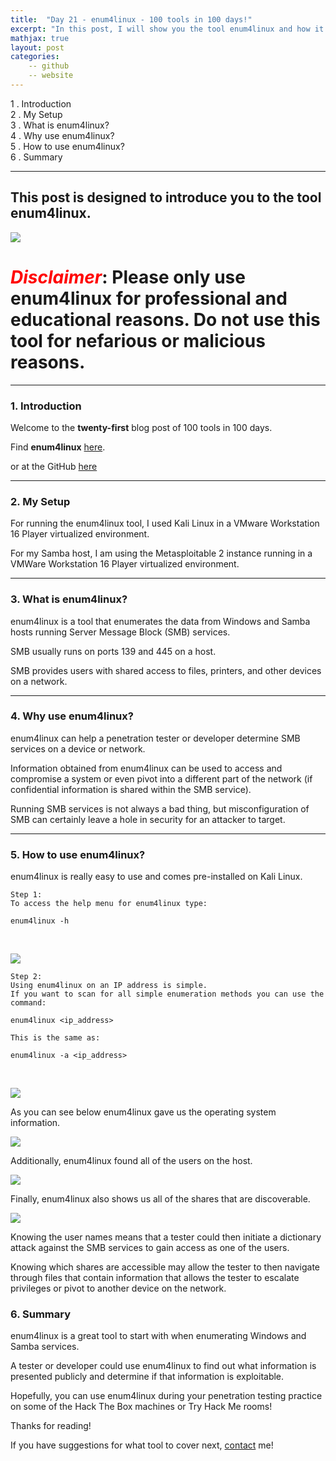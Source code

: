 ```yaml
---
title:  "Day 21 - enum4linux - 100 tools in 100 days!"
excerpt: "In this post, I will show you the tool enum4linux and how it works."
mathjax: true
layout: post
categories:
    -- github
    -- website
---
```


1 . Introduction
<br>
2 . My Setup
<br>
3 . What is enum4linux?
<br>
4 . Why use enum4linux?
<br>
5 . How to use enum4linux?
<br>
6 . Summary

---

## This post is designed to introduce you to the tool enum4linux.

![](https://www.kali.org/tools/enum4linux/images/enum4linux-logo.svg)

# <span style="color:red">***Disclaimer***</span>: **Please only use enum4linux for professional and educational reasons. Do not use this tool for nefarious or malicious reasons.**

---

### 1. **Introduction**

Welcome to the **twenty-first** blog post of 100 tools in 100 days.<br> 


Find **enum4linux** [here](https://labs.portcullis.co.uk/tools/enum4linux/).

or at the GitHub [here](https://github.com/CiscoCXSecurity/enum4linux)

---

### 2. **My Setup**

For running the enum4linux tool, I used Kali Linux in a VMware Workstation 16 Player virtualized environment.

For my Samba host, I am using the Metasploitable 2 instance running in a VMWare Workstation 16 Player virtualized environment. 

---

### 3. **What is enum4linux?**

enum4linux is a tool that enumerates the data from Windows and Samba hosts running Server Message Block (SMB) services.

SMB usually runs on ports 139 and 445 on a host. 

SMB provides users with shared access to files, printers, and other devices on a network. 

---

### 4. **Why use enum4linux?**

enum4linux can help a penetration tester or developer determine SMB services on a device or network. 

Information obtained from enum4linux can be used to access and compromise a system or even pivot into a different part of the network (if confidential information is shared within the SMB service).

Running SMB services is not always a bad thing, but misconfiguration of SMB can certainly leave a hole in security for an attacker to target.

---

### 5. **How to use enum4linux?**

enum4linux is really easy to use and comes pre-installed on Kali Linux.

    Step 1:
    To access the help menu for enum4linux type:

    enum4linux -h

<br>

![](https://raw.githubusercontent.com/matthewomccorkle/matthewomccorkle.github.io/master/_posts/assets/100%20tools/enum4linux/enum4linux0.PNG)

    Step 2:
    Using enum4linux on an IP address is simple.
    If you want to scan for all simple enumeration methods you can use the command:

    enum4linux <ip_address>

    This is the same as:

    enum4linux -a <ip_address>

<br>

![](https://raw.githubusercontent.com/matthewomccorkle/matthewomccorkle.github.io/master/_posts/assets/100%20tools/enum4linux/enum4linux1.PNG)

As you can see below enum4linux gave us the operating system information.

![](https://raw.githubusercontent.com/matthewomccorkle/matthewomccorkle.github.io/master/_posts/assets/100%20tools/enum4linux/enum4linux2.PNG)

Additionally, enum4linux found all of the users on the host.

![](https://raw.githubusercontent.com/matthewomccorkle/matthewomccorkle.github.io/master/_posts/assets/100%20tools/enum4linux/enum4linux3.PNG)

Finally, enum4linux also shows us all of the shares that are discoverable.

![](https://raw.githubusercontent.com/matthewomccorkle/matthewomccorkle.github.io/master/_posts/assets/100%20tools/enum4linux/enum4linux4.PNG)

Knowing the user names means that a tester could then initiate a dictionary attack against the SMB services to gain access as one of the users.

Knowing which shares are accessible may allow the tester to then navigate through files that contain information that allows the tester to escalate privileges or pivot to another device on the network. 


### 6. **Summary**

enum4linux is a great tool to start with when enumerating Windows and Samba services. 

A tester or developer could use enum4linux to find out what information is presented publicly and determine if that information is exploitable. 

Hopefully, you can use enum4linux during your penetration testing practice on some of the Hack The Box machines or Try Hack Me rooms!

Thanks for reading!<br>

If you have suggestions for what tool to cover next, [contact](mailto:matthew.o.mccorkle@gmail.com) me!
